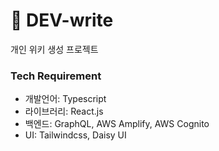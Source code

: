 # 📒 DEV-write
개인 위키 생성 프로젝트

### Tech Requirement
- 개발언어: Typescript
- 라이브러리: React.js
- 백엔드: GraphQL, AWS Amplify, AWS Cognito
- UI: Tailwindcss, Daisy UI
